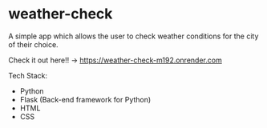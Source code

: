 # weather-check

A simple app which allows the user to check weather conditions for the city of their choice.

Check it out here!! -> https://weather-check-m192.onrender.com

Tech Stack:
- Python
- Flask (Back-end framework for Python)
- HTML
- CSS

